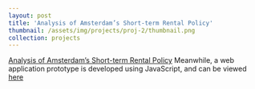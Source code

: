 ```yaml
---
layout: post
title: 'Analysis of Amsterdam’s Short-term Rental Policy'
thumbnail: /assets/img/projects/proj-2/thumbnail.png
collection: projects
---
```


[Analysis of Amsterdam’s Short-term Rental Policy](https://jasmine-404.github.io/PPA-Amsterdam-fairbnb/)
Meanwhile, a web application prototype is developed using JavaScript, and can be viewed [here](https://tinyurl.com/musa-5080-final)